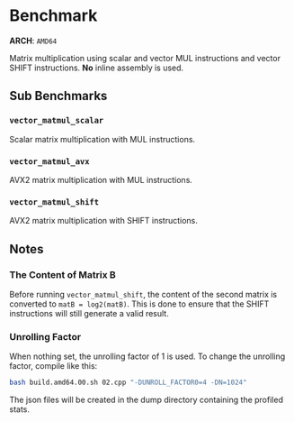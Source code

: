 # Benchmark
**ARCH**: `AMD64`

Matrix multiplication using scalar and vector MUL instructions and vector SHIFT instructions. **No** inline assembly is used.

## Sub Benchmarks
### `vector_matmul_scalar`
Scalar matrix multiplication with MUL instructions.
### `vector_matmul_avx`
AVX2 matrix multiplication with MUL instructions.
### `vector_matmul_shift`
AVX2 matrix multiplication with SHIFT instructions.

## Notes
### The Content of Matrix B
Before running `vector_matmul_shift`, the content of the second matrix is converted to `matB = log2(matB)`.
This is done to ensure that the SHIFT instructions will still generate a valid result.

### Unrolling Factor
When nothing set, the unrolling factor of 1 is used. To change the unrolling factor, compile like this:  
```bash
bash build.amd64.00.sh 02.cpp "-DUNROLL_FACTOR0=4 -DN=1024"
```
The json files will be created in the dump directory containing the profiled stats.
